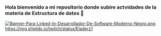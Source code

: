 ### Hola bienvenido a mi repositorio donde subire actvidades de la materia de Estructura de datos 👋
[![Banner-Para-Linked-In-Desarrollador-De-Software-Moderno-Negro.png](https://i.postimg.cc/rmL12y45/Banner-Para-Linked-In-Desarrollador-De-Software-Moderno-Negro.png)]([https://github.com/JoseLuisKoh])
https://img.shields.io/twitch/status/Eladerz1


<!--
**JoseLuisKoh/JoseLuisKoh** is a ✨ _special_ ✨ repository because its `README.md` (this file) appears on your GitHub profile.

Here are some ideas to get you started:

- 🔭 I’m currently working on ...
- 🌱 I’m currently learning ...
- 👯 I’m looking to collaborate on ...
- 🤔 I’m looking for help with ...
- 💬 Ask me about ...
- 📫 How to reach me: ...
- 😄 Pronouns: ...
- ⚡ Fun fact: ...
-->
